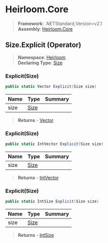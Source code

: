 # Heirloom.Core

> **Framework**: .NETStandard,Version=v2.1  
> **Assembly**: [Heirloom.Core][0]

## Size.Explicit (Operator)

> **Namespace**: [Heirloom][0]  
> **Declaring Type**: [Size][1]

### Explicit(Size)

```cs
public static Vector Explicit(Size size)
```

| Name | Type      | Summary |
|------|-----------|---------|
| size | [Size][1] |         |

> **Returns** - [Vector][2]

### Explicit(Size)

```cs
public static IntVector Explicit(Size size)
```

| Name | Type      | Summary |
|------|-----------|---------|
| size | [Size][1] |         |

> **Returns** - [IntVector][3]

### Explicit(Size)

```cs
public static IntSize Explicit(Size size)
```

| Name | Type      | Summary |
|------|-----------|---------|
| size | [Size][1] |         |

> **Returns** - [IntSize][4]

[0]: ../../../Heirloom.Core.md
[1]: ../Size.md
[2]: ../Vector.md
[3]: ../IntVector.md
[4]: ../IntSize.md
